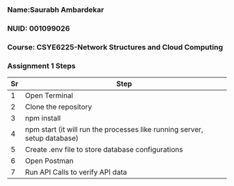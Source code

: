 ### Name:Saurabh Ambardekar
### NUID: 001099026
### Course: CSYE6225-Network Structures and Cloud Computing

### Assignment 1 Steps

Sr | Step
------------- | -------------
1  | Open Terminal
2 | Clone the repository
3 | npm install
4 | npm start (it will run the processes like running server, setup database)
5 | Create .env file to store database configurations
6 | Open Postman
7 | Run API Calls to verify API data
